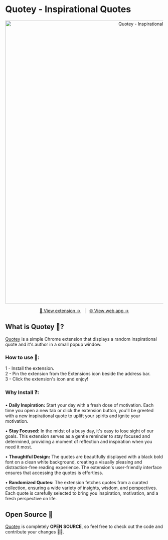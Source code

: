 # Quotey - Inspirational Quotes
<div align="center" id="top">
  <img src="https://github.com/Zerobrofan/Quotey-Inspirational-Quotes/assets/100843256/5aac7236-cc45-4199-8ecf-8c6bfbb0f62b" width="900" alt="Quotey - Inspirational Quotes" />

  <a href="https://chrome.google.com/webstore/detail/quotey-inspirational-quot/ebnpdkkegnoebjdedjnnnohpmabamggf?hl=en&authuser=0">👾 View extension -></a> &#xa0; | &#xa0;
  <a href="https://quoteyextension.com/">🌐 View web app -></a>
</div>


## What is Quotey 📖?
[Quotey](https://chrome.google.com/webstore/detail/quotey-inspirational-quot/ebnpdkkegnoebjdedjnnnohpmabamggf?hl=en&authuser=0) is a simple Chrome extension that displays a random inspirational quote and it's author in a small popup window.

### How to use 📙:<br>
1 - Install the extension.<br>
2 - Pin the extension from the Extensions icon beside the address bar.<br>
3 - Click the extension's icon and enjoy!

### Why Install ❓:

• <b>Daily Inspiration:</b> Start your day with a fresh dose of motivation. Each time you open a new tab or click the extension button, you'll be greeted with a new inspirational quote to uplift your spirits and ignite your motivation.

• <b>Stay Focused:</b> In the midst of a busy day, it's easy to lose sight of our goals. This extension serves as a gentle reminder to stay focused and determined, providing a moment of reflection and inspiration when you need it most.

• <b>Thoughtful Design:</b> The quotes are beautifully displayed with a black bold font on a clean white background, creating a visually pleasing and distraction-free reading experience. The extension's user-friendly interface ensures that accessing the quotes is effortless.

• <b>Randomized Quotes:</b> The extension fetches quotes from a curated 
collection, ensuring a wide variety of insights, wisdom, and perspectives. Each quote is carefully selected to bring you inspiration, motivation, and a fresh perspective on life.

## Open Source 👐
[Quotey](https://chrome.google.com/webstore/detail/quotey-inspirational-quot/ebnpdkkegnoebjdedjnnnohpmabamggf?hl=en&authuser=0) is completely <b>OPEN SOURCE</b>, so feel free to check out the code and contribute your changes 👨‍💻.
